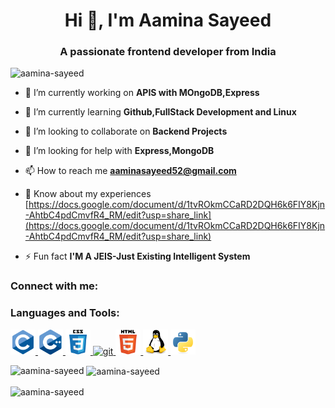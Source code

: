 <h1 align="center">Hi 👋, I'm Aamina Sayeed</h1>
<h3 align="center">A passionate frontend developer from India</h3>

<p align="left"> <img src="https://komarev.com/ghpvc/?username=aamina-sayeed&label=Profile%20views&color=0e75b6&style=flat" alt="aamina-sayeed" /> </p>

- 🔭 I’m currently working on **APIS with MOngoDB,Express**

- 🌱 I’m currently learning **Github,FullStack Development and Linux**

- 👯 I’m looking to collaborate on **Backend Projects**

- 🤝 I’m looking for help with **Express,MongoDB**

- 📫 How to reach me **aaminasayeed52@gmail.com**

- 📄 Know about my experiences [https://docs.google.com/document/d/1tvROkmCCaRD2DQH6k6FIY8Kjn-AhtbC4pdCmvfR4_RM/edit?usp=share_link](https://docs.google.com/document/d/1tvROkmCCaRD2DQH6k6FIY8Kjn-AhtbC4pdCmvfR4_RM/edit?usp=share_link)

- ⚡ Fun fact **I'M A JEIS-Just Existing Intelligent System**

<h3 align="left">Connect with me:</h3>
<p align="left">
</p>

<h3 align="left">Languages and Tools:</h3>
<p align="left"> <a href="https://www.cprogramming.com/" target="_blank" rel="noreferrer"> <img src="https://raw.githubusercontent.com/devicons/devicon/master/icons/c/c-original.svg" alt="c" width="40" height="40"/> </a> <a href="https://www.w3schools.com/cpp/" target="_blank" rel="noreferrer"> <img src="https://raw.githubusercontent.com/devicons/devicon/master/icons/cplusplus/cplusplus-original.svg" alt="cplusplus" width="40" height="40"/> </a> <a href="https://www.w3schools.com/css/" target="_blank" rel="noreferrer"> <img src="https://raw.githubusercontent.com/devicons/devicon/master/icons/css3/css3-original-wordmark.svg" alt="css3" width="40" height="40"/> </a> <a href="https://git-scm.com/" target="_blank" rel="noreferrer"> <img src="https://www.vectorlogo.zone/logos/git-scm/git-scm-icon.svg" alt="git" width="40" height="40"/> </a> <a href="https://www.w3.org/html/" target="_blank" rel="noreferrer"> <img src="https://raw.githubusercontent.com/devicons/devicon/master/icons/html5/html5-original-wordmark.svg" alt="html5" width="40" height="40"/> </a> <a href="https://www.linux.org/" target="_blank" rel="noreferrer"> <img src="https://raw.githubusercontent.com/devicons/devicon/master/icons/linux/linux-original.svg" alt="linux" width="40" height="40"/> </a> <a href="https://www.python.org" target="_blank" rel="noreferrer"> <img src="https://raw.githubusercontent.com/devicons/devicon/master/icons/python/python-original.svg" alt="python" width="40" height="40"/> </a> </p>

<p><img align="left" src="https://github-readme-stats.vercel.app/api/top-langs?username=aamina-sayeed&show_icons=true&locale=en&layout=compact" alt="aamina-sayeed" /></p>

<p>&nbsp;<img align="center" src="https://github-readme-stats.vercel.app/api?username=aamina-sayeed&show_icons=true&locale=en" alt="aamina-sayeed" /></p>

<p><img align="center" src="https://github-readme-streak-stats.herokuapp.com/?user=aamina-sayeed&" alt="aamina-sayeed" /></p>

